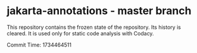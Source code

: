 # jakarta-annotations - master branch

This repository contains the frozen state of the repository.
Its history is cleared. It is used only for static code
analysis with Codacy.

Commit Time: 1734464511